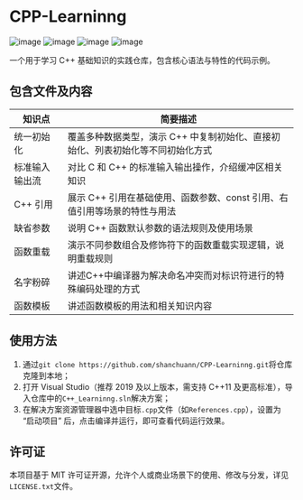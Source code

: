 # CPP-Learninng

![image](https://img.shields.io/badge/level-beginner-cyan.svg) ![image](https://img.shields.io/badge/language-C++-blue.svg) ![image](https://img.shields.io/badge/license-MIT-green.svg) ![image](https://img.shields.io/badge/environment-Visual%20Studio-orange.svg)

一个用于学习 C++ 基础知识的实践仓库，包含核心语法与特性的代码示例。

## 包含文件及内容

| 知识点         | 简要描述                                                     |
| -------------- | ------------------------------------------------------------ |
| 统一初始化     | 覆盖多种数据类型，演示 C++ 中复制初始化、直接初始化、列表初始化等不同初始化方式 |
| 标准输入输出流 | 对比 C 和 C++ 的标准输入输出操作，介绍缓冲区相关知识         |
| C++ 引用       | 展示 C++ 引用在基础使用、函数参数、const 引用、右值引用等场景的特性与用法 |
| 缺省参数       | 说明 C++ 函数默认参数的语法规则及使用场景                    |
| 函数重载       | 演示不同参数组合及修饰符下的函数重载实现逻辑，说明重载规则   |
| 名字粉碎       | 讲述C++中编译器为解决命名冲突而对标识符进行的特殊编码处理的方式 |
| 函数模板       | 讲述函数模板的用法和相关知识内容                             |

## 使用方法

1. 通过`git clone https://github.com/shanchuann/CPP-Learninng.git`将仓库克隆到本地；
2. 打开 Visual Studio（推荐 2019 及以上版本，需支持 C++11 及更高标准），导入仓库中的`C++_Learninng.sln`解决方案；
3. 在解决方案资源管理器中选中目标`.cpp`文件（如`References.cpp`），设置为 “启动项目” 后，点击编译并运行，即可查看代码运行效果。

## 许可证

本项目基于 MIT 许可证开源，允许个人或商业场景下的使用、修改与分发，详见`LICENSE.txt`文件。
